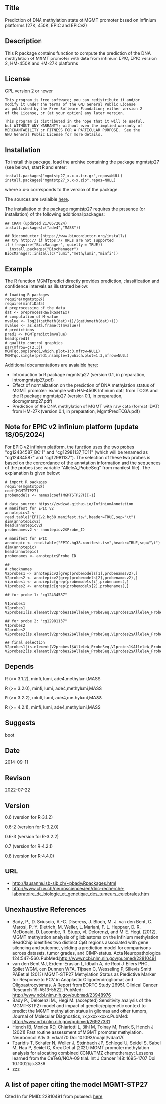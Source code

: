 ## Title ##
Prediction of DNA methylation state of MGMT promoter based on infinium platforms (27K, 450K, EPIC and EPICv2)

## Description ##
This R package contains function to compute the prediction of the DNA methylation of MGMT promoter with data from infinium EPIC, EPIC version 2, HM-450K and HM-27K platforms

## License ##
GPL version 2 or newer
```
This program is free software; you can redistribute it and/or
modify it under the terms of the GNU General Public License
as published by the Free Software Foundation; either version 2
of the License, or (at your option) any later version.

This program is distributed in the hope that it will be useful,
but WITHOUT ANY WARRANTY; without even the implied warranty of
MERCHANTABILITY or FITNESS FOR A PARTICULAR PURPOSE.  See the
GNU General Public License for more details.
```

## Installation ##
To install this package, load the archive containing the package mgmtstp27 (see below), start R and enter:

```
install.packages("mgmtstp27_x.x-x.tar.gz",repos=NULL)
install.packages("mgmtstp27_x.x-x.zip",repos=NULL)
```

where x.x-x corresponds to the version of the package.

The sources are avalaible [here](https://github.com/badozor/mgmtstp27/tree/master/trunk/Rpackage). 


The installation of the package mgmtstp27 requires the presence (or installation) of the following additional packages:
```
## CRAN (updated 21/05/2024)
install.packages(c("ade4","MASS"))

## Bioconductor (https://www.bioconductor.org/install/)
## try http:// if https:// URLs are not supported
if (!require("BiocManager", quietly = TRUE))
  install.packages("BiocManager")
BiocManager::install(c("lumi","methylumi","minfi"))
```


## Example ##
The R function MGMTpredict directly provides prediction, classification and confidence intervals as illustrated below:
```
# loading R packages
require(mgmtstp27)
require(minfiData)
# preprocessing of the data
dat <- preprocessRaw(RGsetEx)
# computation of M-value
mvalue <- log2((getMeth(dat)+1)/(getUnmeth(dat)+1))
mvalue <- as.data.frame(t(mvalue))
# predictions
pred1 <- MGMTpredict(mvalue)
head(pred1)
# quality control graphics
par(mfrow=c(2,3))
MGMTqc.pop(pred1,which.plot=1:3,mfrow=NULL)
MGMTqc.single(pred1,nsample=1,which.plot=1:3,mfrow=NULL)
```
Additional documentations are avaialble [here](https://github.com/badozor/mgmtstp27/tree/master/trunk/Rdoc):
  * Introduction to R package mgmtstp27 (version 0.1, in preparation, intromgmtstp27.pdf)
  * Effect of normalization on the prediction of DNA methylation status of MGMT promoter: example with HM-450K Infinium data from TCGA and the R package mgmtstp27 (version 0.1, in preparation, docmgmtstp27.pdf)
  * Prediction of the DNA methylation of MGMT with raw data (format IDAT) from HM-27k (version 0.1, in preparation, MgmtPredTCGA.pdf)


## Note for EPIC v2 infinium platform (update 18/05/2024)

For EPIC v2 infinium platform, the function uses the two probes "cg12434587_BC11" and "cg12981137_TC11" (which will be renamed as "cg12434587" and "cg12981137"). The selection of these two probes is based on the concordance of the annotation information and the sequences of the probes (see variable "AlleleA_ProbeSeq" from manifest file). The explanation is given below:


```
# import R packages
require(mgmtstp27)
coef(MGMTSTP27)
probemodels <- names(coef(MGMTSTP27))[-1]

# data source: https://zwdzwd.github.io/InfiniumAnnotation
# manifest for EPIC v2
annotepicv2 <- read.table("EPICv2.hg38.manifest.tsv",header=TRUE,sep="\t")
dim(annotepicv2)
head(annotepicv2)
probenamesv2 <- annotepicv2$Probe_ID

# manifest for EPIC
annotepic <- read.table("EPIC.hg38.manifest.tsv",header=TRUE,sep="\t")
dim(annotepic)
head(annotepic)
probenames <- annotepic$Probe_ID

##
# checknames
V2probes1 <- annotepicv2[grep(probemodels[1],probenamesv2),]
V2probes2 <- annotepicv2[grep(probemodels[2],probenamesv2),]
V1probes1 <- annotepic[grep(probemodels[1],probenames),]
V1probes2 <- annotepic[grep(probemodels[2],probenames),]

## for probe 1: "cg12434587"

V1probes1
V2probes1
V2probes1[is.element(V2probes1$AlleleA_ProbeSeq,V1probes1$AlleleA_ProbeSeq),]

## for probe 2: "cg12981137"
V1probes2
V2probes2
V2probes2[is.element(V2probes2$AlleleA_ProbeSeq,V1probes2$AlleleA_ProbeSeq),]

## final selection
V2probes1[is.element(V2probes1$AlleleA_ProbeSeq,V1probes1$AlleleA_ProbeSeq),"Probe_ID"]
V2probes2[is.element(V2probes2$AlleleA_ProbeSeq,V1probes2$AlleleA_ProbeSeq),"Probe_ID"]
```


## Depends ##
R (>= 3.1.2), minfi, lumi, ade4,methylumi,MASS

R (>= 3.2.0), minfi, lumi, ade4,methylumi,MASS

R (>= 3.2.2), minfi, lumi, ade4,methylumi,MASS

R (>= 4.2.1), minfi, lumi, ade4,methylumi,MASS

## Suggests ##
boot

## Date ##
2014-09-11

## Revison ##
2022-07-22

## Version ##
0.6 (version for R-3.1.2)

0.6-2 (version for R-3.2.0)

0.6-3 (version for R-3.2.2)

0.7 (version for R-4.2.1)

0.8 (version for R-4.4.0)

## URL ##
  * http://lausanne.isb-sib.ch/~pbady/Rpackages.html
  * http://www.chuv.ch/neurosciences/en/dnc-recherche-laboratoire_de_biologie_et_genetique_des_tumeurs_cerebrales.htm


## Unexhaustive References ##
  * Bady, P., D. Sciuscio, A.-C. Diserens, J. Bloch, M. J. van den Bent, C. Marosi, P.-Y. Dietrich, M. Weller, L. Mariani, F. L. Heppner, D. R. McDonald, D. Lacombe, R. Stupp, M. Delorenzi, and M. E. Hegi. (2012). MGMT methylation analysis of glioblastoma on the Infinium methylation BeadChip identifies two distinct CpG regions associated with gene silencing and outcome, yielding a prediction model for comparisons across datasets, tumor grades, and CIMP-status. Acta Neuropathologica 124:547-560. PubMed:http://www.ncbi.nlm.nih.gov/pubmed/22810491
  * van den Bent MJ, Erdem-Eraslan L, Idbaih A, de Rooi J, Eilers PHC, Spliet WGM, den Dunnen WFA, Tijssen C, Wesseling P, Sillevis Smitt PAEet al (2013) MGMT-STP27 Methylation Status as Predictive Marker for Response to PCV in Anaplastic Oligodendrogliomas and Oligoastrocytomas. A Report from EORTC Study 26951. Clinical Cancer Research 19: 5513-5522. PubMed: http://www.ncbi.nlm.nih.gov/pubmed/23948976
  * Bady P., Delorenzi M., Hegi M. (accepted) Sensitivity analysis of the MGMT-STP27 model and impact of genetic/epigenetic context to predict the MGMT methylation status in gliomas and other tumors, Journal of Molecular Diagnostics, xx,xxxx-xxxx.PubMed: http://www.ncbi.nlm.nih.gov/pubmed/26927331
  * Hench IB, Monica RD, Chiariotti L, Bihl M, Tolnay M, Frank S, Hench J (2021) Fast routine assessment of MGMT promoter methylation. Neurooncol Adv 3: vdaa170 Doi 10.1093/noajnl/vdaa170
  * Tzaridis T, Schafer N, Weller J, Steinbach JP, Schlegel U, Seidel S, Sabel M, Hau P, Seidel C, Krex Det al (2021) MGMT promoter methylation analysis for allocating combined CCNU/TMZ chemotherapy: Lessons learned from the CeTeG/NOA-09 trial. Int J Cancer 148: 1695-1707 Doi 10.1002/ijc.3336
  * zzz
 

## A list of paper citing the model MGMT-STP27 ##

Cited In for PMID: 22810491 from pubmed: [here](https://pubmed.ncbi.nlm.nih.gov/?size=200&linkname=pubmed_pubmed_citedin&from_uid=22810491)





